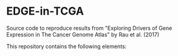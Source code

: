 # EDGE-in-TCGA
Source code to reproduce results from "Exploring Drivers of Gene Expression in The Cancer Genome Atlas" by Rau et al. (2017)

This repository contains the following elements:
